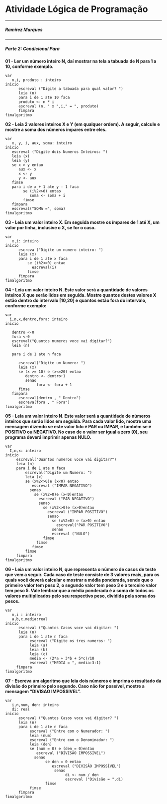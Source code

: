 # Atividade Lógica de Programação
----------------------------------
##### Ramirez Marques
----------------------
##### Parte 2: Condicional Para

**01 - Ler um número inteiro N, daí mostrar na tela a tabuada de N para 1 a 10, conforme exemplo.**

```algoritmo "condicional_para1"
var
   n,i, produto : inteiro
inicio
      escreval ("Digite a tabuada para qual valor? ")
      leia (n)
      para i de 1 ate 10 faca
      produto <- n * i
      escreval (n, " x ",i," = ", produto)
      fimpara
fimalgoritmo
```

**02 - Leia 2 valores inteiros X e Y (em qualquer ordem). A seguir, calcule e mostre a soma dos números impares entre eles.**

```algoritmo "exercicio_para2"
var
   x, y, i, aux, soma: inteiro
inicio
   escreval ("Digite dois Numeros Inteiros: ")
   leia (x)
   leia (y)
   se x > y entao
      aux <- x
      x <- y
      y <- aux
   fimse
   para i de x + 1 ate y - 1 faca
        se (i%2<>0) entao
           soma <- soma + i
        fimse
   fimpara
   escreval("SOMA =", soma)
fimalgoritmo
```

**03 - Leia um valor inteiro X. Em seguida mostre os ímpares de 1 até X, um valor por linha, inclusive o X, se for o caso.**

```algoritmo "exercisio_para3"
var
   x,i: inteiro
inicio
      escreva ("Digite um numero inteiro: ")
      leia (x)
      para i de 1 ate x faca
          se (i%2<>0) entao
            escreval(i)
          fimse
      fimpara
fimalgoritmo
```

**04 - Leia um valor inteiro N. Este valor será a quantidade de valores inteiros X que serão lidos em seguida. Mostre quantos destes valores X estão dentro do intervalo [10,20] e quantos estão fora do intervalo, conforme exemplo:**

```algoritmo "exercisio_para4"
var
  i,n,x,dentro,fora: inteiro
inicio

   dentro <-0
   fora <-0
   escreval("Quantos numeros voce vai digitar?")
   leia (n)
   
   para i de 1 ate n faca
   
      escreval("Digite um Numero: ")
      leia (x)
      se (x >= 10) e (x<=20) entao
         dentro <- dentro+1
         senao
              fora <- fora + 1
      fimse
   fimpara
      escreval(dentro , " Dentro")
      escreva(fora , " Fora")
fimalgoritmo
```

**05 - Leia um valor inteiro N. Este valor será a quantidade de números inteiros que serão lidos em seguida. Para cada valor lido, mostre uma mensagem dizendo se este valor lido é PAR ou IMPAR, e também se é POSITIVO ou NEGATIVO. No caso de o valor ser igual a zero (0), seu programa deverá imprimir apenas NULO.**

```algoritmo "exercisio_para5"
var
  I,n,x: inteiro
inicio
     escreval("Quantos numeros voce vai digitar?")
     leia (n)
     para i de 1 ate n faca
         escreval("Digite um Numero: ")
         leia (x)
         se (x%2<>0)e (x<0) entao
            escreval ("IMPAR NEGATIVO")
           senao
             se (x%2=0)e (x<0)entao
               escreval ("PAR NEGATIVO")
               senao
                 se (x%2<>0)e (x>0)entao
                   escreval ("IMPAR POSITIVO")
                   senao
                     se (x%2=0) e (x>0) entao
                       escreval("PAR POSITIVO")
                     senao
                     escreval ("NULO")
                 fimse
              fimse
            fimse
         fimse
     fimpara
fimalgoritmo
```

**06 - Leia um valor inteiro N, que representa o número de casos de teste que vem a seguir. Cada caso de teste consiste de 3 valores reais, para os quais você deverá calcular e mostrar a média ponderada, sendo que o primeiro valor tem peso 2, o segundo valor tem peso 3 e o terceiro valor tem peso 5. Vale lembrar que a média ponderada é a soma de todos os valores multiplicados pelo seu respectivo peso, dividida pela soma dos pesos.**

```algoritmo "exercisio_para6"
var
   n,i : inteiro
   a,b,c,media:real
inicio
      escreval ("Quantos Casos voce vai digitar: ")
      leia (n)
      para i de 1 ate n faca
           escreval ("Digite os tres numeros: ")
           leia (a)
           leia (b)
           leia (c)
           media <- (2*a + 3*b + 5*c)/10
           escreval ("MEDIA = ", media:3:1)
     fimpara
fimalgoritmo
```

**07 - Escreva um algoritmo que leia dois números e imprima o resultado da divisão
do primeiro pelo segundo. Caso não for possível, mostre a mensagem “DIVISAO
IMPOSSIVEL”.**

```algoritmo "exercisio_para7"
var
   i,n,num, den: inteiro
   di: real
inicio
      escreval ("Quantos Casos voce vai digitar? ")
      leia (n)
      para i de 1 ate n faca
           escreval ("Entre com o Numerador: ")
           leia (num)
           escreval ("Entre com o Denominador: ")
           leia (den)
           se (num = 0) e (den = 0)entao
              escreval ("DIVISÃO IMPOSSÍVEL")
             senao
                  se den = 0 entao
                     escreval ("DIVISÃO IMPOSSÍVEL")
                      senao
                           di <- num / den
                           escreval ("Divisão = ",di)
                  fimse
           fimse
      fimpara
fimalgoritmo
```




